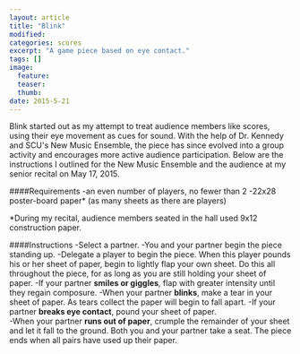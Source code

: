 ```yaml
---
layout: article
title: "Blink"
modified:
categories: scores
excerpt: "A game piece based on eye contact."
tags: []
image:
  feature:
  teaser:
  thumb:
date: 2015-5-21
---
```

Blink started out as my attempt to treat audience members like scores, using their eye movement as cues for sound.  With the help of Dr. Kennedy and SCU's New Music Ensemble, the piece has since evolved into a group activity and encourages more active audience participation.  Below are the instructions I outlined for the New Music Ensemble and the audience at my senior recital on May 17, 2015.

####Requirements
-an even number of players, no fewer than 2
-22x28 poster-board paper* (as many sheets as there are players)

*During my recital, audience members seated in the hall used 9x12 construction paper.

####Instructions
-Select a partner.
-You and your partner begin the piece standing up.
-Delegate a player to begin the piece.  When this player pounds his or her sheet of paper, begin to lightly flap your own sheet.  Do this all throughout the piece, for as long as you are still holding your sheet of paper.
-If your partner **smiles or giggles**, flap with greater intensity until they regain composure.
-When your partner **blinks**, make a tear in your sheet of paper.  As tears collect the paper will begin to fall apart.
-If your partner **breaks eye contact**, pound your sheet of paper.  
-When your partner **runs out of paper**, crumple the remainder of your sheet and let it fall to the ground.  Both you and your partner take a seat.  The piece ends when all pairs have used up their paper.

